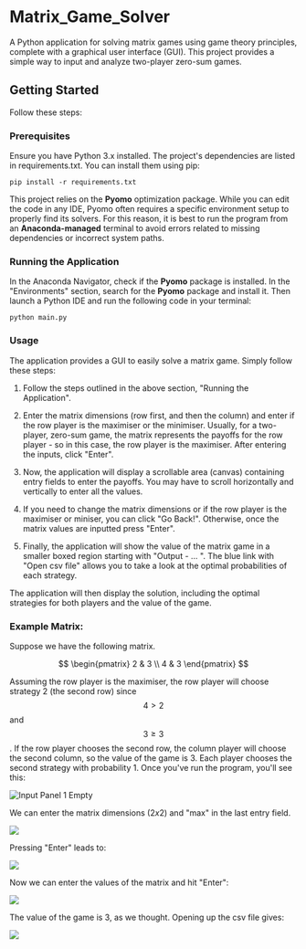 # Matrix_Game_Solver
A Python application for solving matrix games using game theory principles, complete with a graphical user interface (GUI). 
This project provides a simple way to input and analyze two-player zero-sum games.

## Getting Started
Follow these steps:

### Prerequisites
Ensure you have Python 3.x installed. The project's dependencies are listed in requirements.txt. You can install them using pip:

```pip install -r requirements.txt```

This project relies on the **Pyomo** optimization package. While you can edit the code in any IDE, Pyomo often requires a specific environment setup to properly find its solvers. 
For this reason, it is best to run the program from an **Anaconda-managed** terminal to avoid errors related to missing dependencies or incorrect system paths.

### Running the Application
In the Anaconda Navigator, check if the **Pyomo** package is installed. In the "Environments" section, search for the **Pyomo** package and install it. Then launch a Python IDE and run the following code in your terminal: 

```python main.py```

### Usage
The application provides a GUI to easily solve a matrix game. Simply follow these steps:

1. Follow the steps outlined in the above section, "Running the Application". 

2. Enter the matrix dimensions (row first, and then the column) and enter if the row player is the maximiser or the minimiser.
   Usually, for a two-player, zero-sum game, the matrix represents the payoffs for the row player - so in this case, the row player is the maximiser.
   After entering the inputs, click "Enter".

3. Now, the application will display a scrollable area (canvas) containing entry fields to enter the payoffs.
   You may have to scroll horizontally and vertically to enter all the values.

4. If you need to change the matrix dimensions or if the row player is the maximiser or miniser, you can click "Go Back!".
   Otherwise, once the matrix values are inputted press "Enter".

5. Finally, the application will show the value of the matrix game in a smaller boxed region starting with "Output - ... ".
   The blue link with "Open csv file" allows you to take a look at the optimal probabilities of each strategy. 
   
The application will then display the solution, including the optimal strategies for both players and the value of the game.

### Example Matrix:
Suppose we have the following matrix. 

$$ 
\begin{pmatrix}
2 & 3 \\
4 & 3
\end{pmatrix} $$

Assuming the row player is the maximiser, the row player will choose strategy 2 (the second row) since $$ 4 > 2 $$ and $$ 3 \geq 3 $$. If the row player chooses the second row, the column player will choose the second column, so the value of the game is $3$. Each player chooses the second strategy with probability 1. Once you've run the program, you'll see this: 

![Input Panel 1 Empty](screenshots/input_panel_1_none)

We can enter the matrix dimensions ($2 x 2$) and "max" in the last entry field. 

![](screenshots/input_panel_1_filled)

Pressing "Enter" leads to:

![](screenshots/input_panel_2_filled)

Now we can enter the values of the matrix and hit "Enter":

![](screenshots/results_panel)

The value of the game is $3$, as we thought. Opening up the csv file gives:

![](screenshots/csv)
